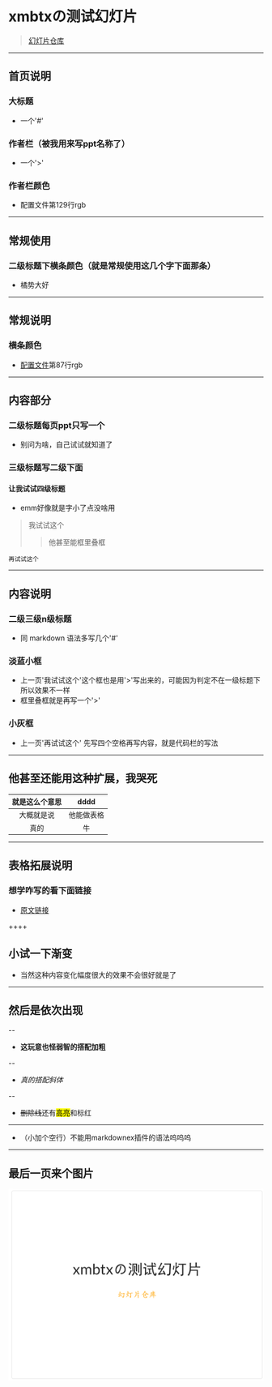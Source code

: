 # xmbtxの测试幻灯片

>[幻灯片仓库](https://github.com/Xmbtx/xmbtx-ppt)

----

## 首页说明

### 大标题

- 一个'#'

### 作者栏（被我用来写ppt名称了）

- 一个'>'

### 作者栏颜色

- <p title="配置文件是你ppt/jyyslide-md/src/static/jyy/jyy.css">配置文件第129行rgb</p>

---

## 常规使用

### 二级标题下横条颜色（就是常规使用这几个字下面那条）

- 橘势大好

----

## 常规说明

### 横条颜色

- [配置文件]("配置文件是你ppt/jyyslide-md/src/static/jyy/jyy.css")第87行rgb

---

## 内容部分

### 二级标题每页ppt只写一个

- 别问为啥，自己试试就知道了

### 三级标题写二级下面

#### 让我试试四级标题

- emm好像就是字小了点没啥用

>我试试这个
>
>> 他甚至能框里叠框

    再试试这个

----

## 内容说明

### 二级三级n级标题

- 同 markdown 语法多写几个'#'

### 淡蓝小框

- 上一页'我试试这个'这个框也是用'>'写出来的，可能因为判定不在一级标题下所以效果不一样
- 框里叠框就是再写一个'>'

### 小灰框

- 上一页'再试试这个' 先写四个空格再写内容，就是代码栏的写法

---

## 他甚至还能用这种扩展，我哭死

| 就是这么个意思 |    dddd    |
| :------------: | :----------: |
|   大概就是说   | 他能做表格 |
|      真的      |     牛     |

----

## 表格拓展说明

### 想学咋写的看下面链接

- [原文链接](https://squidfunk.github.io/mkdocs-material/reference/data-tables/)

++++

## 小试一下渐变

- 当然这种内容变化幅度很大的效果不会很好就是了

---

##  然后是依次出现

--

- **这玩意也怪弱智的搭配加粗**

--

- *真的搭配斜体*

--

- <del>删除线</del>还有<mark>高亮</mark>和<red>标红</red>

<hr>

- （小加个空行）不能用markdownex插件的语法呜呜呜

---

## 最后一页来个图片

<img class="center" src="./img/p1.png">
